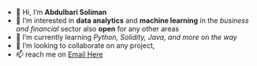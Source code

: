 - 👋 Hi, I’m **Abdulbari Soliman**
- 👀 I’m interested in **data analytics** and **machine learning** in the *business and financial* sector also **open** for any other areas  
- 🌱 I’m currently learning *Python, Solidity, Java, and more on the way* 
- 💞️ I’m looking to collaborate on any project,
- 📫 reach me on <a href="mailto:Solimanabdulbari@gmail.com">Email Here</a></li>
